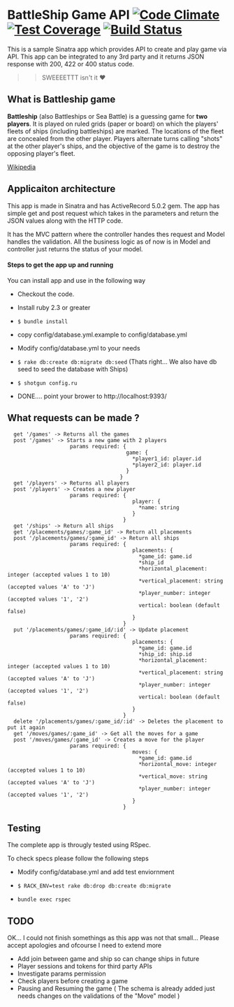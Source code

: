 BattleShip Game API [![Code Climate](https://codeclimate.com/github/shreyas123/battleship/badges/gpa.svg)](https://codeclimate.com/github/shreyas123/battleship) [![Test Coverage](https://codeclimate.com/github/shreyas123/battleship/badges/coverage.svg)](https://codeclimate.com/github/shreyas123/battleship/coverage) [![Build Status](https://travis-ci.org/shreyas123/battleship.svg?branch=master)](https://travis-ci.org/shreyas123/battleship)
===========================

This is a sample Sinatra app which provides API to create and play game via API.
This app can be integrated to any 3rd party and it returns JSON response with 200, 422 or 400 status code.

>> SWEEEETTT isn't it :heart:

## What is Battleship game
**Battleship** (also Battleships or Sea Battle) is a guessing game for **two players**. It is played on ruled grids (paper or board) on which the players' fleets of ships (including battleships) are marked. The locations of the fleet are concealed from the other player. Players alternate turns calling "shots" at the other player's ships, and the objective of the game is to destroy the opposing player's fleet.

[Wikipedia](https://en.wikipedia.org/wiki/Battleship_(game))

## Applicaiton architecture

This app is made in Sinatra and has ActiveRecord 5.0.2 gem.
The app has simple get and post request which takes in the parameters and return the JSON values along with the HTTP code.

It has the MVC pattern where the controller handes thes request and Model handles the validation.
All the business logic as of now is in Model and controller just returns the status of your model.

#### Steps to get the app up and running

You can install app and use in the following way

  - Checkout the code.

  - Install ruby 2.3 or greater

  - ```$ bundle install```

  - copy config/database.yml.example to config/database.yml

  - Modify config/database.yml to your needs

  - ```$ rake db:create db:migrate db:seed``` (Thats right... We also have db seed to seed the database with Ships)

  - ```$ shotgun config.ru```

  - DONE.... point your brower to http://localhost:9393/

## What requests can be made ?
      get '/games' -> Returns all the games
      post '/games' -> Starts a new game with 2 players
                        params required: {
                                          game: {
                                            *player1_id: player.id
                                            *player2_id: player.id
                                          }
                                        }
      get '/players' -> Returns all players
      post '/players' -> Creates a new player
                        params required: {
                                            player: {
                                              *name: string
                                            }
                                         }
      get '/ships' -> Return all ships
      get '/placements/games/:game_id' -> Return all placements
      post '/placements/games/:game_id' -> Return all ships
                        params required: {
                                            placements: {
                                              *game_id: game.id
                                              *ship_id
                                              *horizontal_placement: integer (accepted values 1 to 10)
                                              *vertical_placement: string (accepted values 'A' to 'J')
                                              *player_number: integer (accepted values '1', '2')
                                              vertical: boolean (default false)
                                            }
                                         }
      put '/placements/games/:game_id/:id' -> Update placement
                        params required: {
                                            placements: {
                                              *game_id: game.id
                                              *ship_id: ship.id
                                              *horizontal_placement: integer (accepted values 1 to 10)
                                              *vertical_placement: string (accepted values 'A' to 'J')
                                              *player_number: integer (accepted values '1', '2')
                                              vertical: boolean (default false)
                                            }
                                         }
      delete '/placements/games/:game_id/:id' -> Deletes the placement to put it again
      get '/moves/games/:game_id' -> Get all the moves for a game
      post '/moves/games/:game_id' -> Creates a move for the player
                        params required: {
                                            moves: {
                                              *game_id: game.id
                                              *horizontal_move: integer (accepted values 1 to 10)
                                              *vertical_move: string (accepted values 'A' to 'J')
                                              *player_number: integer (accepted values '1', '2')
                                            }
                                         }


## Testing
The complete app is througly tested using RSpec.

To check specs please follow the following steps

  - Modify config/database.yml and add test enviornment

  - ```$ RACK_ENV=test rake db:drop db:create db:migrate```

  - ``` bundle exec rspec ```

## TODO

OK... I could not finish somethings as this app was not that small...
Please accept apologies and ofcourse I need to extend more

  - Add join between game and ship so can change ships in future
  - Player sessions and tokens for third party APIs
  - Investigate params permission
  - Check players before creating a game
  - Pausing and Resuming the game ( The schema is already added just needs changes on the validations of the "Move" model )
